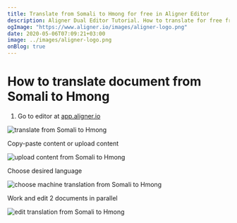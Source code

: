```yaml
---
title: Translate from Somali to Hmong for free in Aligner Editor
description: Aligner Dual Editor Tutorial. How to translate for free from Somali to Hmong. Aligner is multilingual document management platform. 
ogImage: "https://www.aligner.io/images/aligner-logo.png"
date: 2020-05-06T07:09:21+03:00
image: ../images/aligner-logo.png
onBlog: true
---
```


# How to translate document from Somali to Hmong

1. Go to editor at [app.aligner.io](https://app.aligner.io "Aligner App web page")

![translate from Somali to Hmong](../aligner-blank-editor.png "translate from Somali to Hmong")

Copy-paste content or upload content

![upload content from Somali to Hmong](../aligner-uploaded-document.png "upload content from Somali to Hmong")

Choose desired language

![choose machine translation from Somali to Hmong](../aligner-language-dropdown.png "choose machine translation from Somali to Hmong")

Work and edit 2 documents in parallel

![edit translation from Somali to Hmong](../aligner-double-sitded-editor.png "edit translation from Somali to Hmong")


